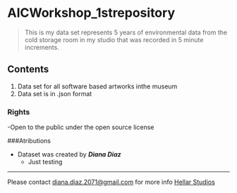 # AICWorkshop_1strepository
> This is my data set represents 5 years of environmental data from the cold storage room in my studio that was recorded in 5 minute increments.

## Contents
1. Data set for all software based artworks inthe museum
2. Data set is in .json format

### Rights
-Open to the public under the open source license

###Atributions
- Dataset was created by ***Diana Diaz***
    - Just testing

***

Please contact diana.diaz.2071@gmail.com for more info
[Hellar Studios](https://hellarstudios.com)
